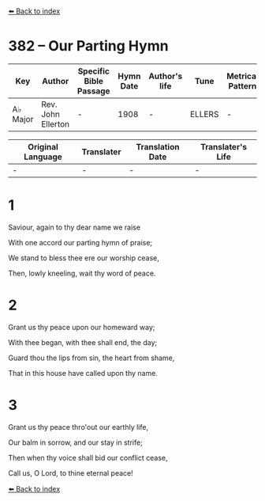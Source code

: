 [⬅️ Back to index](../README.md)

# 382 – Our Parting Hymn

Key | Author   | Specific Bible Passage     |Hymn Date |Author's life |Tune |Metrical Pattern   |Composer/Source
-- | --------- | ---------------------------|----------|--------------|-----|-------------------|-------------  
A♭ Major |Rev. John Ellerton |- |1908 |- |ELLERS |- |E. J. Hopkins

Original Language | Translater | Translation Date   | Translater's Life  
----------------- | --------- | --------------------|-------------     
\- |- |- |-




# 1

Saviour, again to thy dear name we raise

With one accord our parting hymn of praise;

We stand to bless thee ere our worship cease,

Then, lowly kneeling, wait thy word of peace.



# 2

Grant us thy peace upon our homeward way;

With thee began, with thee shall end, the day;

Guard thou the lips from sin, the heart from shame,

That in this house have called upon thy name.



# 3

Grant us thy peace thro'out our earthly life,

Our balm in sorrow, and our stay in strife;

Then when thy voice shall bid our conflict cease,

Call us, O Lord, to thine eternal peace!

[⬅️ Back to index](../README.md)
